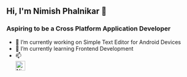 ## Hi, I'm Nimish Phalnikar 👋
### Aspiring to be a Cross Platform Application Developer

- 📱 I’m currently working on Simple Text Editor for Android Devices
- 🌱 I’m currently learning Frontend Development
- 📫 <div class="LI-profile-badge"  data-version="v1" data-size="medium" data-locale="en_US" data-type="vertical" data-theme="dark" data-vanity="nimishph"><a class="LI-simple-link" href='https://in.linkedin.com/in/nimishph?trk=profile-badge'><img src="https://image.flaticon.com/icons/svg/1409/1409945.svg" alt="Nimish Phalnikar" height="25" width="25"/></a></div>

<!--- <div>Icons made by <a href="https://www.flaticon.com/authors/freepik" title="Freepik">Freepik</a> from <a href="https://www.flaticon.com/" title="Flaticon">www.flaticon.com</a></div>
--->
